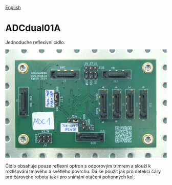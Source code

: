 
[English](./README.md)
<!--- module --->
# ADCdual01A
<!--- Emodule --->

<!--- subtitle --->Jednoduche reflexivni cidlo.<!--- Esubtitle --->

![ADCdual01A](DOC/SRC/img/ADCdual01A_Top_Big.JPG)

<!--- description --->Čidlo obsahuje pouze reflexní optron s odporovým trimrem a slouží k rozlišování tmavého a světlého povrchu. Dá se použít jak pro detekci čáry pro čárového robota tak i pro snímání otáčení pohonných kol.<!--- Edescription --->
            